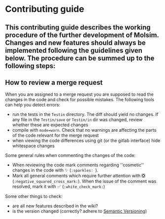 Contributing guide
==================
This contributing guide describes the working procedure of the further development of Molsim. Changes and new features should always be implemented following the guidelines given below. The procedure can be summed up to the following steps:
- 

## How to review a merge request

When you are assigned to a merge request you are supposed to read the changes in the code and check for possible mistakes. The following tools can help you detect errors:
* run the tests in the `Testin` directory. The diff should yield no changes. If any file in the `Testin/save` or `Testin/in` dir was changed, review whether these are expected changes
* compile with `mode=warn`. Check that no warnings are affecting the parts of the code relevant for the merge request
* when viewing the code differences using git (or the gitlab interface) hide whitespace changes 

Some general rules when commenting the changes of the code:
* When reviewing the code mark comments regarding ''cosmetic'' changes in the code with :sparkles: (`:sparkles: `).
* Mark all general comments which require further attention with :negative_squared_cross_mark: (`:negative_squared_cross_mark:`). When the issue of the comment was resolved, mark it with :white_check_mark: (`:white_check_mark:`)

Some other things to check:
* are all new features described in the wiki?
* is the version changed (correctly? adhere to [Semantic Versioning](http://semver.org/))

